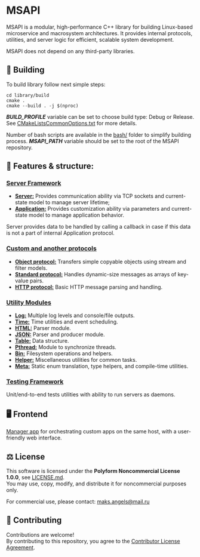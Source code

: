 # MSAPI

MSAPI is a modular, high-performance C++ library for building Linux-based microservice and macrosystem architectures. It provides internal protocols, utilities, and server logic for efficient, scalable system development.

MSAPI does not depend on any third-party libraries.

## 🔧 Building

To build library follow next simple steps:
```
cd library/build
cmake .
cmake --build . -j $(nproc)
```

***BUILD_PROFILE*** variable can be set to choose build type: Debug or Release.
See [CMakeListsCommonOptions.txt](library/build/CMakeListsCommonOptions.txt) for more details.

Number of bash scripts are available in the [bash/](bash/) folder to simplify building process. ***MSAPI_PATH*** variable should be set to the root of the MSAPI repository.

## 🧩 Features & structure:

### [Server Framework](library/source/server/)
- [**Server:**](library/source/server/server.h) Provides communication ability via TCP sockets and current-state model to manage server lifetime;
- [**Application:**](library/source/server/application.h) Provides customization ability via parameters and current-state model to manage application behavior.

Server provides data to be handled by calling a callback in case if this data is not a part of internal Application protocol.

### [Custom and another protocols](library/source/protocol/)
- [**Object protocol:**](library/source/protocol/object.h) Transfers simple copyable objects using stream and filter models.
- [**Standard protocol:**](library/source/protocol/standard.h) Handles dynamic-size messages as arrays of key-value pairs.
- [**HTTP protocol:**](library/source/protocol/http.h) Basic HTTP message parsing and handling.

### [Utility Modules](library/source/help/)
- [**Log:**](library/source/help/log.h) Multiple log levels and console/file outputs.
- [**Time:**](library/source/help/time.h) Time utilities and event scheduling.
- [**HTML:**](library/source/help/html.h) Parser module.
- [**JSON:**](library/source/help/json.h) Parser and producer module.
- [**Table:**](library/source/help/table.h) Data structure.
- [**Pthread:**](library/source/help/pthread.hpp) Module to synchronize threads.
- [**Bin:**](library/source/help/bin.h) Filesystem operations and helpers.
- [**Helper:**](library/source/help/helper.h) Miscellaneous utilities for common tasks.
- [**Meta:**](library/source/help/meta.hpp) Static enum translation, type helpers, and compile-time utilities.

### [Testing Framework](library/source/test/)

Unit/end-to-end tests utilities with ability to run servers as daemons.

## 🖥️ Frontend

[Manager app](apps/manager/source/manager.h) for orchestrating custom apps on the same host, with a user-friendly web interface.

## ⚖️ License

This software is licensed under the **Polyform Noncommercial License 1.0.0**, see [LICENSE.md](LICENSE.md).  
You may use, copy, modify, and distribute it for noncommercial purposes only.

For commercial use, please contact: maks.angels@mail.ru

## 🤝 Contributing

Contributions are welcome!  
By contributing to this repository, you agree to the [Contributor License Agreement](CONTRIBUTING.md).